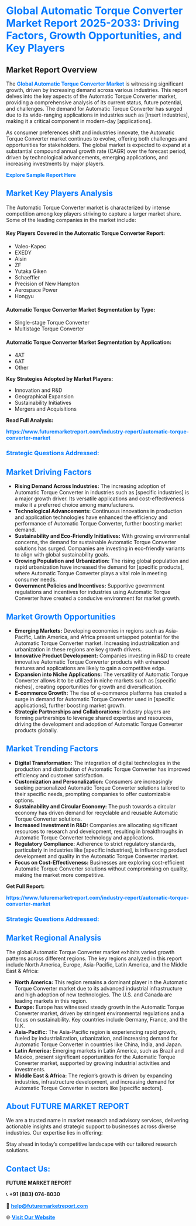 <h1 style="color: #007BFF;">Global Automatic Torque Converter Market Report 2025-2033: Driving Factors, Growth Opportunities, and Key Players</h1>

<section id="overview">
<h2>Market Report Overview</h2>
<p>The <a href="https://www.futuremarketreport.com/industry-report/automatic-torque-converter-market" style="color: #007BFF; text-decoration: none;"><strong>Global Automatic Torque Converter Market</strong></a> is witnessing significant growth, driven by increasing demand across various industries. This report delves into the key aspects of the Automatic Torque Converter market, providing a comprehensive analysis of its current status, future potential, and challenges. The demand for Automatic Torque Converter has surged due to its wide-ranging applications in industries such as [insert industries], making it a critical component in modern-day [applications].</p>
<p>As consumer preferences shift and industries innovate, the Automatic Torque Converter market continues to evolve, offering both challenges and opportunities for stakeholders. The global market is expected to expand at a substantial compound annual growth rate (CAGR) over the forecast period, driven by technological advancements, emerging applications, and increasing investments by major players.</p>
</section>

<section id="overview">
<p><a href="https://www.futuremarketreport.com/request-sample/reportId=43220" style="color: #007BFF; text-decoration: none;"><strong>Explore Sample Report Here</strong></a></p>
</section>

<section id="key-players">
<h2 style="color: #007BFF;">Market Key Players Analysis</h2>
<p>The Automatic Torque Converter market is characterized by intense competition among key players striving to capture a larger market share. Some of the leading companies in the market include:</p>
<h4>Key Players Covered in the Automatic Torque Converter Report:</h4>
<ul><li>Valeo-Kapec</li><li>EXEDY</li><li>Aisin</li><li>ZF</li><li>Yutaka Giken</li><li>Schaeffler</li><li>Precision of New Hampton</li><li>Aerospace Power</li><li>Hongyu</li></ul>
<h4>Automatic Torque Converter Market Segmentation by Type:</h4>
<ul><li>Single-stage Torque Converter</li><li>Multistage Torque Converter</li></ul>

<h4>Automatic Torque Converter Market Segmentation by Application:</h4>
<ul><li>4AT</li><li>6AT</li><li>Other</li></ul>
<p><strong>Key Strategies Adopted by Market Players:</strong></p>
<ul>
<li>Innovation and R&D</li>
<li>Geographical Expansion</li>
<li>Sustainability Initiatives</li>
<li>Mergers and Acquisitions</li>
</ul>
</section>

<section>
<p><strong>Read Full Analysis: </strong></p><a href="https://www.futuremarketreport.com/industry-report/automatic-torque-converter-market" style="color: #007BFF; text-decoration: none;"><strong>https://www.futuremarketreport.com/industry-report/automatic-torque-converter-market</strong></a>
<h3 style="color: #007BFF;">Strategic Questions Addressed:</h3>
</section>

<section id="driving-factors">
<h2 style="color: #007BFF;">Market Driving Factors</h2>
<ul>
<li><strong>Rising Demand Across Industries:</strong> The increasing adoption of Automatic Torque Converter in industries such as [specific industries] is a major growth driver. Its versatile applications and cost-effectiveness make it a preferred choice among manufacturers.</li>
<li><strong>Technological Advancements:</strong> Continuous innovations in production and application technologies have enhanced the efficiency and performance of Automatic Torque Converter, further boosting market demand.</li>
<li><strong>Sustainability and Eco-Friendly Initiatives:</strong> With growing environmental concerns, the demand for sustainable Automatic Torque Converter solutions has surged. Companies are investing in eco-friendly variants to align with global sustainability goals.</li>
<li><strong>Growing Population and Urbanization:</strong> The rising global population and rapid urbanization have increased the demand for [specific products], where Automatic Torque Converter plays a vital role in meeting consumer needs.</li>
<li><strong>Government Policies and Incentives:</strong> Supportive government regulations and incentives for industries using Automatic Torque Converter have created a conducive environment for market growth.</li>
</ul>
</section>

<section id="growth-opportunities">
<h2 style="color: #007BFF;">Market Growth Opportunities</h2>
<ul>
<li><strong>Emerging Markets:</strong> Developing economies in regions such as Asia-Pacific, Latin America, and Africa present untapped potential for the Automatic Torque Converter market. Increasing industrialization and urbanization in these regions are key growth drivers.</li>
<li><strong>Innovative Product Development:</strong> Companies investing in R&D to create innovative Automatic Torque Converter products with enhanced features and applications are likely to gain a competitive edge.</li>
<li><strong>Expansion into Niche Applications:</strong> The versatility of Automatic Torque Converter allows it to be utilized in niche markets such as [specific niches], creating opportunities for growth and diversification.</li>
<li><strong>E-commerce Growth:</strong> The rise of e-commerce platforms has created a surge in demand for Automatic Torque Converter used in [specific applications], further boosting market growth.</li>
<li><strong>Strategic Partnerships and Collaborations:</strong> Industry players are forming partnerships to leverage shared expertise and resources, driving the development and adoption of Automatic Torque Converter products globally.</li>
</ul>
</section>

<section id="trending-factors">
<h2 style="color: #007BFF;">Market Trending Factors</h2>
<ul>
<li><strong>Digital Transformation:</strong> The integration of digital technologies in the production and distribution of Automatic Torque Converter has improved efficiency and customer satisfaction.</li>
<li><strong>Customization and Personalization:</strong> Consumers are increasingly seeking personalized Automatic Torque Converter solutions tailored to their specific needs, prompting companies to offer customizable options.</li>
<li><strong>Sustainability and Circular Economy:</strong> The push towards a circular economy has driven demand for recyclable and reusable Automatic Torque Converter solutions.</li>
<li><strong>Increased Investment in R&D:</strong> Companies are allocating significant resources to research and development, resulting in breakthroughs in Automatic Torque Converter technology and applications.</li>
<li><strong>Regulatory Compliance:</strong> Adherence to strict regulatory standards, particularly in industries like [specific industries], is influencing product development and quality in the Automatic Torque Converter market.</li>
<li><strong>Focus on Cost-Effectiveness:</strong> Businesses are exploring cost-efficient Automatic Torque Converter solutions without compromising on quality, making the market more competitive.</li>
</ul>
</section>

<section>
<p><strong>Get Full Report: </strong></p><a href="https://www.futuremarketreport.com/industry-report/automatic-torque-converter-market" style="color: #007BFF; text-decoration: none;"><strong>https://www.futuremarketreport.com/industry-report/automatic-torque-converter-market</strong></a>
<h3 style="color: #007BFF;">Strategic Questions Addressed:</h3>
</section>


<section id="regional-analysis">
<h2 style="color: #007BFF;">Market Regional Analysis</h2>
<p>The global Automatic Torque Converter market exhibits varied growth patterns across different regions. The key regions analyzed in this report include North America, Europe, Asia-Pacific, Latin America, and the Middle East & Africa:</p>
<ul>
<li><strong>North America:</strong> This region remains a dominant player in the Automatic Torque Converter market due to its advanced industrial infrastructure and high adoption of new technologies. The U.S. and Canada are leading markets in this region.</li>
<li><strong>Europe:</strong> Europe has witnessed steady growth in the Automatic Torque Converter market, driven by stringent environmental regulations and a focus on sustainability. Key countries include Germany, France, and the U.K.</li>
<li><strong>Asia-Pacific:</strong> The Asia-Pacific region is experiencing rapid growth, fueled by industrialization, urbanization, and increasing demand for Automatic Torque Converter in countries like China, India, and Japan.</li>
<li><strong>Latin America:</strong> Emerging markets in Latin America, such as Brazil and Mexico, present significant opportunities for the Automatic Torque Converter market, supported by growing industrial activities and investments.</li>
<li><strong>Middle East & Africa:</strong> The region’s growth is driven by expanding industries, infrastructure development, and increasing demand for Automatic Torque Converter in sectors like [specific sectors].</li>
</ul>
</section>

<footer>
<h2 style="color: #007BFF;">About FUTURE MARKET REPORT</h2>
<p>We are a trusted name in market research and advisory services, delivering actionable insights and strategic support to businesses across diverse industries. Our expertise lies in offering:</p>

<p>Stay ahead in today’s competitive landscape with our tailored research solutions.</p>

<h2 style="color: #007BFF;">Contact Us:</h2>
<p><strong>FUTURE MARKET REPORT</strong></p>
<p>📞 <strong>+91 (883) 074-8030</strong></p>
<p>📧 <strong><a href="mailto:help@futuremarketreport.com" style="color: #007BFF;">help@futuremarketreport.com</a></strong></p>
<p>🌐 <strong><a href="https://www.futuremarketreport.com/" style="color: #007BFF;">Visit Our Website</a></strong></p>
</footer>